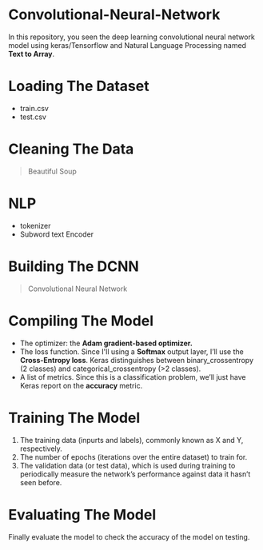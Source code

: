 # Convolutional-Neural-Network
In this repository, you seen the deep learning convolutional neural network model using keras/Tensorflow and Natural Language Processing named **Text to Array**.
# Loading The Dataset
  * train.csv
  * test.csv
# Cleaning The Data
  > Beautiful Soup
# NLP
  * tokenizer
  * Subword text Encoder
# Building The DCNN
  > Convolutional Neural Network
# Compiling The Model
* The optimizer: the **Adam gradient-based optimizer.**
* The loss function. Since I'll using a **Softmax** output layer, I’ll use the **Cross-Entropy loss**. Keras distinguishes between binary_crossentropy (2 classes) and categorical_crossentropy (>2 classes).
* A list of metrics. Since this is a classification problem, we’ll just have Keras report on the **accuracy** metric.
# Training The Model
1. The training data (inpurts and labels), commonly known as X and Y, respectively.
2. The number of epochs (iterations over the entire dataset) to train for.
3. The validation data (or test data), which is used during training to periodically measure the network’s performance against data it hasn’t seen before.
# Evaluating The Model
Finally evaluate the model to check the accuracy of the model on testing.
